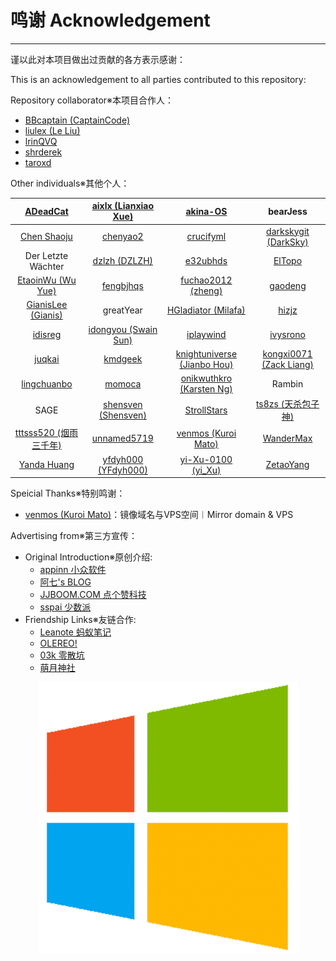 # 鸣谢 Acknowledgement

---

谨以此对本项目做出过贡献的各方表示感谢：

This is an acknowledgement to all parties contributed to this repository:

Repository collaborator※本项目合作人：

* [BBcaptain \(CaptainCode\)](https://github.com/BBcaptain)
* [liulex \(Le Liu\)](https://github.com/liulex)
* [lrinQVQ](https://github.com/lrinQVQ)
* [shrderek](https://github.com/shrderek)
* [taroxd](https://github.com/taroxd)

Other individuals※其他个人：

| [ADeadCat](https://github.com/ADeadCat) | [aixlx \(Lianxiao Xue\)](https://github.com/aixlx) | [akina-OS](https://github.com/akina-OS) | bearJess |
| :---: | :---: | :---: | :---: |
| [Chen Shaoju](https://github.com/chenshaoju) | [chenyao2](https://www.gitbook.com/@chenyao2) | [crucifyml](https://github.com/crucifyml) | [darkskygit \(DarkSky\)](https://github.com/darkskygit) |
| Der Letzte Wächter | [dzlzh \(DZLZH\)](https://github.com/dzlzh) | [e32ubhds](https://github.com/e32ubhds) | [ElTopo](https://github.com/ElTopo) |
| [EtaoinWu \(Wu Yue\)](https://github.com/EtaoinWu) | [fengbjhqs](https://github.com/fengbjhqs) | [fuchao2012 \(zheng\)](https://github.com/fuchao2012) | [gaodeng](https://github.com/gaodeng) |
| [GianisLee \(Gianis\)](https://github.com/GianisLee) | greatYear | [HGladiator \(Milafa\)](https://github.com/HGladiator) | [hizjz](https://github.com/hizjz) |
| [idisreg](https://github.com/idisreg) | [idongyou (Swain Sun)](https://github.com/idongyou) | [iplaywind](https://github.com/iplaywind) | [ivysrono](https://github.com/ivysrono) |
| [juqkai](https://github.com/juqkai) | [kmdgeek](https://github.com/kmdgeek) | [knightuniverse (Jianbo Hou)](https://github.com/knightuniverse) | [kongxi0071 \(Zack Liang\)](https://github.com/kongxi0071) |
| [lingchuanbo](https://github.com/lingchuanbo) | [momoca](https://github.com/momoca) | [onikwuthkro \(Karsten Ng\)](https://github.com/onikwuthkro) | Rambin |
| SAGE | [shensven (Shensven)](https://github.com/shensven) | [StrollStars](https://github.com/StrollStars) | [ts8zs \(天杀包子神\)](https://github.com/ts8zs) |
| [tttsss520 (烟雨三千年)](https://github.com/tttsss520) | [unnamed5719](https://github.com/unnamed5719) | [venmos \(Kuroi Mato\)](https://github.com/venmos) | [WanderMax](https://github.com/WanderMax) |
| [Yanda Huang](https://github.com/yodahuang) | [yfdyh000 \(YFdyh000\)](https://github.com/yfdyh000) | [yi-Xu-0100 (yi_Xu)](https://github.com/yi-Xu-0100) | [ZetaoYang](https://github.com/ZetaoYang) |

Speicial Thanks※特别鸣谢：

* [venmos (Kuroi Mato)](https://github.com/venmos)：镜像域名与VPS空间︱Mirror domain & VPS

Advertising from※第三方宣传：

* Original Introduction※原创介绍:
    * [appinn   小众软件](http://www.appinn.com/windows-apps-that-amaze-us/)
    * [阿七's BLOG](https://aptx4869.tech/2017/05/19/wapps/)
    * [JJBOOM.COM   点个赞科技](http://wiki.jjboom.com/doku.php?id=专题策划:常用软件建议)
    * [sspai   少数派](https://sspai.com/post/38866)
* Friendship Links※友链合作:
    * [Leanote 蚂蚁笔记](https://leanote.com/)
    * [OLEREO!](http://olereo.com/links)
    * [03k   零散坑](https://03k.org)
    * [萌月神社](http://blog.ciovem.org/)

<p align="center">
 <img src="/assets/windows_logo.png"/>
</p>
